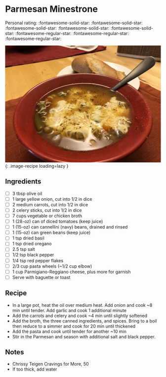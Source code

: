 <!-- Needs Manual Review -->

<!-- Do not modify sections with "AUTO-*". They are updated by make.py -->

# Parmesan Minestrone

<!-- rating=2; (User can specify rating on scale of 1-5) -->
<!-- AUTO-UserRating -->
Personal rating: :fontawesome-solid-star: :fontawesome-solid-star: :fontawesome-solid-star: :fontawesome-solid-star: :fontawesome-solid-star: :fontawesome-regular-star: :fontawesome-regular-star: :fontawesome-regular-star:
<!-- /AUTO-UserRating -->

<!-- name_image=parmesan_minestrone.jpeg; (User can specify image name) -->
<!-- AUTO-Image -->
![parmesan_minestrone.jpeg](./parmesan_minestrone.jpeg){: .image-recipe loading=lazy }
<!-- /AUTO-Image -->

## Ingredients

* [ ] 3 tbsp olive oil
* [ ] 1 large yellow onion, cut into 1/2 in dice
* [ ] 2 medium carrots, cut into 1/2 in dice
* [ ] 2 celery sticks, cut into 1/2 in dice
* [ ] 7 cups vegetable or chicken broth
* [ ] 1 (28-oz) can of diced tomatoes (keep juice)
* [ ] 1 (15-oz) can cannellini (navy) beans, drained and rinsed
* [ ] 1 (15-oz) can green beans (keep juice)
* [ ] 1 tsp dried basil
* [ ] 1 tsp dried oregano
* [ ] 2.5 tsp salt
* [ ] 1/2 tsp black pepper
* [ ] 1/4 tsp red pepper flakes
* [ ] 2/3 cup pasta wheels (~1/2 cup elbow)
* [ ] 1 cup Parmigiano-Reggiano cheese, plus more for garnish
* [ ] Serve with baguette or toast

## Recipe

* In a large pot, heat the oil over medium heat. Add onion and cook ~8 min until tender. Add garlic and cook 1 additional minute
* Add the carrots and celery and cook ~4 min until slightly softened
* Add the broth, the three canned ingredients, and spices. Bring to a boil then reduce to a simmer and cook for 20 min until thickened
* Add the pasta and cook until tender for another ~10 min
* Stir in the Parmesan and season with additional salt and black pepper.

## Notes

* Chrissy Teigen Cravings for More, 50
* If too thick, add water
